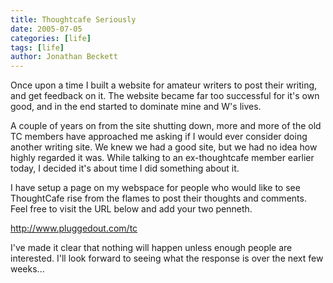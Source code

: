 ```yaml
---
title: Thoughtcafe Seriously
date: 2005-07-05
categories: [life]
tags: [life]
author: Jonathan Beckett
---
```


Once upon a time I built a website for amateur writers to post their writing, and get feedback on it. The website became far too successful for it's own good, and in the end started to dominate mine and W's lives.

A couple of years on from the site shutting down, more and more of the old TC members have approached me asking if I would ever consider doing another writing site. We knew we had a good site, but we had no idea how highly regarded it was. While talking to an ex-thoughtcafe member earlier today, I decided it's about time I did something about it.

I have setup a page on my webspace for people who would like to see ThoughtCafe rise from the flames to post their thoughts and comments. Feel free to visit the URL below and add your two penneth.

http://www.pluggedout.com/tc

I've made it clear that nothing will happen unless enough people are interested. I'll look forward to seeing what the response is over the next few weeks...